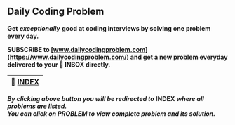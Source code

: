 ## Daily Coding Problem
**Get** ***exceptionally*** **good at coding interviews by solving one problem every day.**

**SUBSCRIBE to [www.dailycodingproblem.com](https://www.dailycodingproblem.com/) and get a new problem everyday delivered to your :envelope_with_arrow: INBOX directly.**


|**:file_folder: [INDEX](https://github.com/theInvincible/Daily-Coding-Problem/blob/master/Collection/INDEX.md)**|
|----------------------------------------------------------------------------------------------------------------|
***By clicking above button you will be redirected to*** **INDEX** ***where all problems are listed.***  
***You can click on PROBLEM to view complete problem and its solution.***
